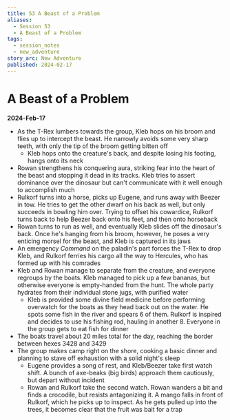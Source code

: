 ```yaml
---
title: 53 A Beast of a Problem
aliases:
  - Session 53
  - A Beast of a Problem
tags:
  - session_notes
  - new_adventure
story_arc: New Adventure
published: 2024-02-17
---
```

# A Beast of a Problem
**2024-Feb-17**

- As the T-Rex lumbers towards the group, Kleb hops on his broom and flies up to intercept the beast. He narrowly avoids some very sharp teeth, with only the tip of the broom getting bitten off
	- Kleb hops onto the creature's back, and despite losing his footing, hangs onto its neck
- Rowan strengthens his conquering aura, striking fear into the heart of the beast and stopping it dead in its tracks. Kleb tries to assert dominance over the dinosaur but can't communicate with it well enough to accomplish much
- Rulkorf turns into a horse, picks up Eugene, and runs away with Beezer in tow. He tries to get the other dwarf on his back as well, but only succeeds in bowling him over. Trying to offset his cowardice, Rulkorf turns back to help Beezer back onto his feet, and then onto horseback
- Rowan turns to run as well, and eventually Kleb slides off the dinosaur's back. Once he's hanging from his broom, however, he poses a very enticing morsel for the beast, and Kleb is captured in its jaws
- An emergency *Command* on the paladin's part forces the T-Rex to drop Kleb, and Rulkorf ferries his cargo all the way to Hercules, who has formed up with his comrades
- Kleb and Rowan manage to separate from the creature, and everyone regroups by the boats. Kleb managed to pick up a few bananas, but otherwise everyone is empty-handed from the hunt. The whole party hydrates from their individual stone jugs, with purified water
	- Kleb is provided some divine field medicine before performing overwatch for the boats as they head back out on the water. He spots some fish in the river and spears 6 of them. Rulkorf is inspired and decides to use his fishing rod, hauling in another 8. Everyone in the group gets to eat fish for dinner
- The boats travel about 20 miles total for the day, reaching the border between hexes 3428 and 3429
- The group makes camp right on the shore, cooking a basic dinner and planning to stave off exhaustion with a solid night's sleep
	- Eugene provides a song of rest, and Kleb/Beezer take first watch shift. A bunch of axe-beaks (big birds) approach them cautiously, but depart without incident
	- Rowan and Rulkorf take the second watch. Rowan wanders a bit and finds a crocodile, but resists antagonizing it. A mango falls in front of Rulkorf, which he picks up to inspect. As he gets pulled up into the trees, it becomes clear that the fruit was bait for a trap
